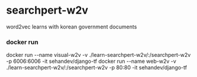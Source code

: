 # searchpert-w2v
word2vec learns with korean government documents

### docker run
docker run --name visual-w2v -v ./learn-searchpert-w2v/:/searchpert-w2v -p 6006:6006 -it sehandev/django-tf
docker run --name web-w2v -v ./learn-searchpert-w2v/:/searchpert-w2v -p 80:80 -it sehandev/django-tf